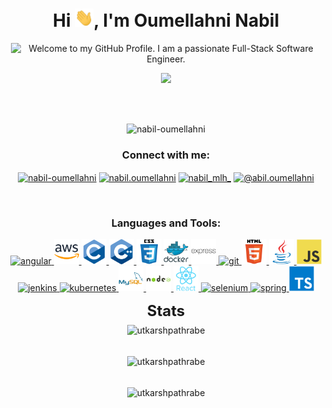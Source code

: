 <h1 align="center">Hi <img src="https://github.com/ABSphreak/ABSphreak/blob/master/gifs/Hi.gif" width="30">, I'm Oumellahni Nabil</h1>
<p align='center' style='margin: 16px 4px 8px;'>
    <img src="https://readme-typing-svg.herokuapp.com?font=Fira+Code&pause=1000&color=54A6FF&center=true&vCenter=true&multiline=true&width=710&height=70&lines=Welcome+to+my+GitHub+Profile;I+am+a+passionate+Full-Stack+Software+Engineer" alt="Welcome to my GitHub Profile. I am a passionate Full-Stack Software Engineer." />
</p>
<p align='center'>
    <img src="https://gidigi.com/cdn/love.gif">
</p><br><br>


<p align="center"> <img src="https://komarev.com/ghpvc/?username=nabil-oumellahni&label=Profile%20views&color=0e75b6&style=flat" alt="nabil-oumellahni" /> </p>

<h3 align="center">Connect with me:</h3>
<p align="center">
<a href="https://linkedin.com/in/nabil-oumellahni" target="blank"><img align="center" src="https://raw.githubusercontent.com/rahuldkjain/github-profile-readme-generator/master/src/images/icons/Social/linked-in-alt.svg" alt="nabil-oumellahni" height="30" width="40" /></a>
<!-- <a href="https://stackoverflow.com/users/19034306" target="blank"><img align="center" src="https://raw.githubusercontent.com/rahuldkjain/github-profile-readme-generator/master/src/images/icons/Social/stack-overflow.svg" alt="19034306" height="30" width="40" /></a> -->
<!-- <a href="https://kaggle.com/nabiloumellahni" target="blank"><img align="center" src="https://raw.githubusercontent.com/rahuldkjain/github-profile-readme-generator/master/src/images/icons/Social/kaggle.svg" alt="nabiloumellahni" height="30" width="40" /></a> -->
<a href="https://fb.com/nabil.oumellahni" target="blank"><img align="center" src="https://raw.githubusercontent.com/rahuldkjain/github-profile-readme-generator/master/src/images/icons/Social/facebook.svg" alt="nabil.oumellahni" height="30" width="40" /></a>
<a href="https://instagram.com/nabil_mlh_" target="blank"><img align="center" src="https://raw.githubusercontent.com/rahuldkjain/github-profile-readme-generator/master/src/images/icons/Social/instagram.svg" alt="nabil_mlh_" height="30" width="40" /></a>
<a href="https://medium.com/@abil.oumellahni" target="blank"><img align="center" src="https://raw.githubusercontent.com/rahuldkjain/github-profile-readme-generator/master/src/images/icons/Social/medium.svg" alt="@abil.oumellahni" height="30" width="40" /></a>
<!-- <a href="https://www.codechef.com/users/oumellahni" target="blank"><img align="center" src="https://cdn.jsdelivr.net/npm/simple-icons@3.1.0/icons/codechef.svg" alt="oumellahni" height="30" width="40" /></a>
<a href="https://www.hackerrank.com/nabil_oumellahni" target="blank"><img align="center" src="https://raw.githubusercontent.com/rahuldkjain/github-profile-readme-generator/master/src/images/icons/Social/hackerrank.svg" alt="nabil_oumellahni" height="30" width="40" /></a>
<a href="https://codeforces.com/profile/oumellahni" target="blank"><img align="center" src="https://raw.githubusercontent.com/rahuldkjain/github-profile-readme-generator/master/src/images/icons/Social/codeforces.svg" alt="oumellahni" height="30" width="40" /></a>
<a href="https://www.leetcode.com/nabil-oumellahni" target="blank"><img align="center" src="https://raw.githubusercontent.com/rahuldkjain/github-profile-readme-generator/master/src/images/icons/Social/leet-code.svg" alt="nabil-oumellahni" height="30" width="40" /></a>
<a href="https://www.topcoder.com/members/oumel" target="blank"><img align="center" src="https://raw.githubusercontent.com/rahuldkjain/github-profile-readme-generator/master/src/images/icons/Social/topcoder.svg" alt="oumel" height="30" width="40" /></a> -->
</p><br>

<h3 align="center">Languages and Tools:</h3>
<p align="center"> <a href="https://angular.io" target="_blank" rel="noreferrer"> <img src="https://angular.io/assets/images/logos/angular/angular.svg" alt="angular" width="40" height="40"/> </a> <a href="https://aws.amazon.com" target="_blank" rel="noreferrer"> <img src="https://raw.githubusercontent.com/devicons/devicon/master/icons/amazonwebservices/amazonwebservices-original-wordmark.svg" alt="aws" width="40" height="40"/> </a> <a href="https://www.cprogramming.com/" target="_blank" rel="noreferrer"> <img src="https://raw.githubusercontent.com/devicons/devicon/master/icons/c/c-original.svg" alt="c" width="40" height="40"/> </a> <a href="https://www.w3schools.com/cpp/" target="_blank" rel="noreferrer"> <img src="https://raw.githubusercontent.com/devicons/devicon/master/icons/cplusplus/cplusplus-original.svg" alt="cplusplus" width="40" height="40"/> </a> <a href="https://www.w3schools.com/css/" target="_blank" rel="noreferrer"> <img src="https://raw.githubusercontent.com/devicons/devicon/master/icons/css3/css3-original-wordmark.svg" alt="css3" width="40" height="40"/> </a> <a href="https://www.docker.com/" target="_blank" rel="noreferrer"> <img src="https://raw.githubusercontent.com/devicons/devicon/master/icons/docker/docker-original-wordmark.svg" alt="docker" width="40" height="40"/> </a> <a href="https://expressjs.com" target="_blank" rel="noreferrer"> <img src="https://raw.githubusercontent.com/devicons/devicon/master/icons/express/express-original-wordmark.svg" alt="express" width="40" height="40"/> </a> <a href="https://git-scm.com/" target="_blank" rel="noreferrer"> <img src="https://www.vectorlogo.zone/logos/git-scm/git-scm-icon.svg" alt="git" width="40" height="40"/> </a> <a href="https://www.w3.org/html/" target="_blank" rel="noreferrer"> <img src="https://raw.githubusercontent.com/devicons/devicon/master/icons/html5/html5-original-wordmark.svg" alt="html5" width="40" height="40"/> </a> <a href="https://www.java.com" target="_blank" rel="noreferrer"> <img src="https://raw.githubusercontent.com/devicons/devicon/master/icons/java/java-original.svg" alt="java" width="40" height="40"/> </a> <a href="https://developer.mozilla.org/en-US/docs/Web/JavaScript" target="_blank" rel="noreferrer"> <img src="https://raw.githubusercontent.com/devicons/devicon/master/icons/javascript/javascript-original.svg" alt="javascript" width="40" height="40"/> </a> <a href="https://www.jenkins.io" target="_blank" rel="noreferrer"> <img src="https://www.vectorlogo.zone/logos/jenkins/jenkins-icon.svg" alt="jenkins" width="40" height="40"/> </a> <a href="https://kubernetes.io" target="_blank" rel="noreferrer"> <img src="https://www.vectorlogo.zone/logos/kubernetes/kubernetes-icon.svg" alt="kubernetes" width="40" height="40"/> <a href="https://www.mysql.com/" target="_blank" rel="noreferrer"> <img src="https://raw.githubusercontent.com/devicons/devicon/master/icons/mysql/mysql-original-wordmark.svg" alt="mysql" width="40" height="40"/> </a> <a href="https://nodejs.org" target="_blank" rel="noreferrer"> <img src="https://raw.githubusercontent.com/devicons/devicon/master/icons/nodejs/nodejs-original-wordmark.svg" alt="nodejs" width="40" height="40"/> </a> <a href="https://reactjs.org/" target="_blank" rel="noreferrer"> <img src="https://raw.githubusercontent.com/devicons/devicon/master/icons/react/react-original-wordmark.svg" alt="react" width="40" height="40"/> </a> <a href="https://www.selenium.dev" target="_blank" rel="noreferrer"> <img src="https://raw.githubusercontent.com/detain/svg-logos/780f25886640cef088af994181646db2f6b1a3f8/svg/selenium-logo.svg" alt="selenium" width="40" height="40"/> </a> <a href="https://spring.io/" target="_blank" rel="noreferrer"> <img src="https://www.vectorlogo.zone/logos/springio/springio-icon.svg" alt="spring" width="40" height="40"/> </a> <a href="https://www.typescriptlang.org/" target="_blank" rel="noreferrer"> <img src="https://raw.githubusercontent.com/devicons/devicon/master/icons/typescript/typescript-original.svg" alt="typescript" width="40" height="40"/> </a> </p>
    
<!-- <p align="center" style='margin: 16px 4px 8px;'>
    <a href="https://github.com/ryo-ma/github-profile-trophy">
        <img src="https://github-profile-trophy.vercel.app/?username=nabil-oumellahni&theme=gruvbox&column=7&margin-w=2&margin-h=2&no-bg=true&no-frame=true" alt="github profile stats" />
    </a>
</p><br> -->

<h3 align="center" style='margin: 0px 4px 8px; font-size: 24px;'>
    Stats
</h3>

<p align="center" style='margin: 8px 4px;'>
    <img src="https://github-readme-stats.vercel.app/api/top-langs?username=nabil-oumellahni&show_icons=true&locale=en&layout=compact&theme=gruvbox&langs_count=10" alt="utkarshpathrabe" />
</p><br>

<p align="center" style='margin: 8px 4px;'>
    <img src="https://github-readme-stats.vercel.app/api?username=nabil-oumellahni&show_icons=true&locale=en&theme=gruvbox" alt="utkarshpathrabe" />
</p><br>

<p align="center" style='margin: 8px 4px;'>
    <img src="https://github-readme-streak-stats.herokuapp.com/?user=nabil-oumellahni&theme=gruvbox" alt="utkarshpathrabe" />
</p>
